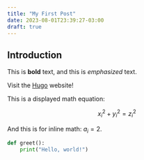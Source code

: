 ```yaml
---
title: "My First Post"
date: 2023-08-01T23:39:27-03:00
draft: true
---
```


## Introduction

This is **bold** text, and this is *emphasized* text.

Visit the [Hugo](https://gohugo.io) website!

This is a displayed math equation:

$$ x_i^2 + y_i^2 = z_i^2 $$

And this is for inline math: $a_i=2$.

```python
def greet():
    print("Hello, world!")
```
